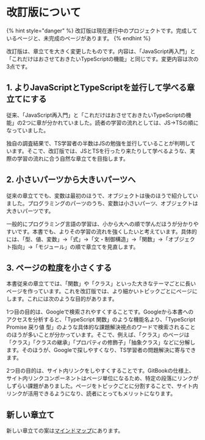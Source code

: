# 改訂版について

{% hint style="danger" %}
改訂版は現在進行中のプロジェクトです。完成しているページと、未完成のページがあります。
{% endhint %}

改訂版は、章立てを大きく変更したものです。内容は、「JavaScript再入門」と「これだけはおさせておきたいTypeScriptの機能」と同じです。変更内容は次の3点です。

## 1. よりJavaScriptとTypeScriptを並行して学べる章立てにする

従来、「JavaScript再入門」と「これだけはおさせておきたいTypeScriptの機能」の2つに章が分かれていました。読者の学習の流れとしては、JS→TSの順になっていました。

独自の調査結果で、TS学習者の半数はJSの勉強を並行していることが判明しています。そこで、改訂版では、JSとTSを行ったり来たりして学べるような、実際の学習の流れに合う自然な章立てを目指します。

##  2. 小さいパーツから大きいパーツへ

従来の章立てでも、変数は最初のほうで、オブジェクトは後のほうで紹介していました。プログラミングのパーツのうち、変数は小さいパーツ、オブジェクトは大きいパーツです。

一般的にプログラミング言語の学習は、小から大への順で学んだほうが分かりやすいです。本書でも、よりその学習の流れを強くしたいと考えています。具体的には、「型、値、変数」→「式」→「文・制御構造」→「関数」→「オブジェクト指向」→「モジュール」の順で章立てを見直します。

## 3. ページの粒度を小さくする

本書従来の章立てでは、「関数」や「クラス」といった大きなテーマごとに長いページを作っています。これを改訂版では、より細かいトピックごとにページにします。これには次のような目的があります。

1つ目の目的は、Googleで検索されやすくすることです。Googleから本書へのアクセスを分析すると、「TypeScript 関数」のような機能名より、「TypeScript Promise 戻り値 型」のような具体的な課題解決視点のワードで検索されることのほうが多いことが分かっています。そこで、例えば、「クラス」のページは「クラス」「クラスの継承」「プロパティの修飾子」「抽象クラス」などに分解します。そのほうが、Googleで探しやすくなり、TS学習者の問題解決に寄与できます。

2つ目の目的は、サイト内リンクをしやすくすることです。GitBookの仕様上、サイト内リンクコンポーネントはページ単位になるため、特定の段落にリンクがしずらい課題がありました。ページをトピックごとに分割することで、サイト内リンクが活用できるようになり、読者にとってもメリットになります。

## 新しい章立て

新しい章立ての案は[マインドマップ](https://mm.tt/2009110519?t=Lmnbr9xfKc)にあります。

